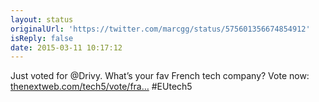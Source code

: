 ```yaml
---
layout: status
originalUrl: 'https://twitter.com/marcgg/status/575601356674854912'
isReply: false
date: 2015-03-11 10:17:12
---
```


Just voted for @Drivy. What’s your fav French tech company? Vote now: [thenextweb.com/tech5/vote/fra…](http://thenextweb.com/tech5/vote/france) #EUtech5
